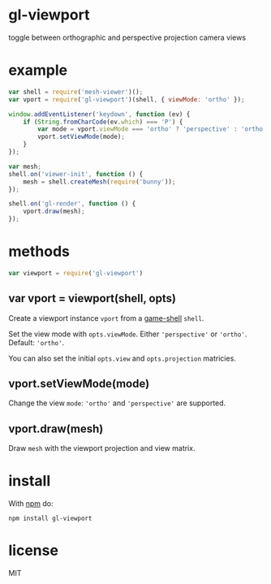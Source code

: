 # gl-viewport

toggle between orthographic and perspective projection camera views

# example

``` js
var shell = require('mesh-viewer')();
var vport = require('gl-viewport')(shell, { viewMode: 'ortho' });

window.addEventListener('keydown', function (ev) {
    if (String.fromCharCode(ev.which) === 'P') {
        var mode = vport.viewMode === 'ortho' ? 'perspective' : 'ortho';
        vport.setViewMode(mode);
    }
});

var mesh;
shell.on('viewer-init', function () {
    mesh = shell.createMesh(require('bunny'));
});

shell.on('gl-render', function () {
    vport.draw(mesh);
});
```

# methods

``` js
var viewport = require('gl-viewport')
```

## var vport = viewport(shell, opts)

Create a viewport instance `vport` from a
[game-shell](https://www.npmjs.org/package/game-shell) `shell`.

Set the view mode with `opts.viewMode`. Either `'perspective'` or `'ortho'`.
Default: `'ortho'`.

You can also set the initial `opts.view` and `opts.projection` matricies.

## vport.setViewMode(mode)

Change the view `mode`: `'ortho'` and `'perspective'` are supported.

## vport.draw(mesh)

Draw `mesh` with the viewport projection and view matrix.

# install

With [npm](https://npmjs.org) do:

```
npm install gl-viewport
```

# license

MIT
